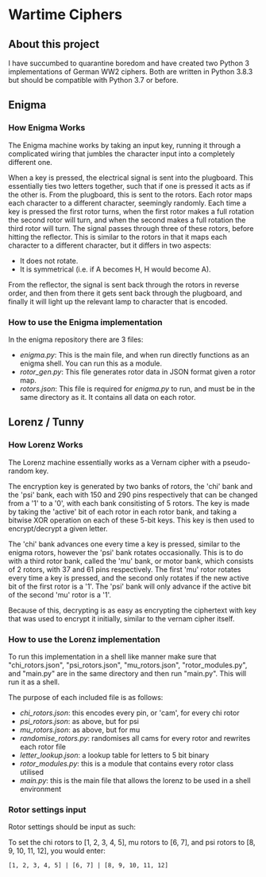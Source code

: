 # Wartime Ciphers

## About this project

I have succumbed to quarantine boredom and have created two Python 3 implementations of German WW2 ciphers. Both are written in Python 3.8.3 but should be compatible with Python 3.7 or before.



## Enigma

### How Enigma Works

The Enigma machine works by taking an input key, running it through a complicated wiring that jumbles the character input into a completely different one.

When a key is pressed, the electrical signal is sent into the plugboard. This essentially ties two letters together, such that if one is pressed it acts as if the other is. From the plugboard, this is sent to the rotors. Each rotor maps each character to a different character, seemingly randomly. Each time a key is pressed the first rotor turns, when the first rotor makes a full rotation the second rotor will turn, and when the second makes a full rotation the third rotor will turn. The signal passes through three of these rotors, before hitting the reflector. This is similar to the rotors in that it maps each character to a different character, but it differs in two aspects:

  - It does not rotate.
  - It is symmetrical (i.e. if A becomes H, H would become A).
  
From the reflector, the signal is sent back through the rotors in reverse order, and then from there it gets sent back through the plugboard, and finally it will light up the relevant lamp to character that is encoded.



### How to use the Enigma implementation

In the enigma repository there are 3 files:

  - *enigma.py*: This is the main file, and when run directly functions as an enigma shell. You can run this as a module.
  - *rotor_gen.py*: This file generates rotor data in JSON format given a rotor map.
  - *rotors.json*: This file is required for *enigma.py* to run, and must be in the same directory as it. It contains all data on each rotor.



## Lorenz / Tunny

### How Lorenz Works

The Lorenz machine essentially works as a Vernam cipher with a pseudo-random key.

The encryption key is generated by two banks of rotors, the 'chi' bank and the 'psi' bank, each with 150 and 290 pins respectively that can be changed from a '1' to a '0', with each bank consitisting of 5 rotors. The key is made by taking the 'active' bit of each rotor in each rotor bank, and taking a bitwise XOR operation on each of these 5-bit keys. This key is then used to encrypt/decrypt a given letter.

The 'chi' bank advances one every time a key is pressed, similar to the enigma rotors, however the 'psi' bank rotates occasionally. This is to do with a third rotor bank, called the 'mu' bank, or motor bank, which consists of 2 rotors, with 37 and 61 pins respectively. The first 'mu' rotor rotates every time a key is pressed, and the second only rotates if the new active bit of the first rotor is a '1'. The 'psi' bank will only advance if the active bit of the second 'mu' rotor is a '1'.

Because of this, decrypting is as easy as encrypting the ciphertext with key that was used to encrypt it initially, similar to the vernam cipher itself.



### How to use the Lorenz implementation

To run this implementation in a shell like manner make sure that "chi_rotors.json", "psi_rotors.json", "mu_rotors.json", "rotor_modules.py", and "main.py" are in the same directory and then run "main.py". This will run it as a shell.

The purpose of each included file is as follows:

  - *chi_rotors.json*: this encodes every pin, or 'cam', for every chi rotor
  - *psi_rotors.json*: as above, but for psi
  - *mu_rotors.json*: as above, but for mu
  - *randomise_rotors.py*: randomises all cams for every rotor and rewrites each rotor file
  - *letter_lookup.json*: a lookup table for letters to 5 bit binary
  - *rotor_modules.py*: this is a module that contains every rotor class utilised
  - *main.py*: this is the main file that allows the lorenz to be used in a shell environment



### Rotor settings input

Rotor settings should be input as such:

To set the chi rotors to [1, 2, 3, 4, 5], mu rotors to [6, 7], and psi rotors to [8, 9, 10, 11, 12], you would enter:

	[1, 2, 3, 4, 5] | [6, 7] | [8, 9, 10, 11, 12] 
